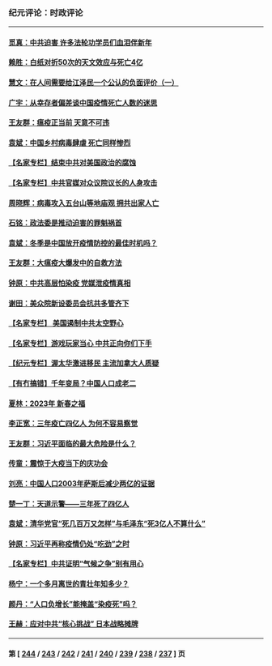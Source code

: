 ### 纪元评论：时政评论
---
#### [觅真：中共迫害 许多法轮功学员们血泪伴新年](../../pages/nsc1025/n13912590.md) 
#### [赖胜：白纸对折50次的天文效应与死亡4亿](../../pages/nsc1025/n13912588.md) 
#### [慧文：在人间需要给江泽民一个公认的负面评价（一）](../../pages/nsc1025/n13912436.md) 
#### [广宇：从幸存者偏差谈中国疫情死亡人数的迷思](../../pages/nsc1025/n13912380.md) 
#### [王友群：瘟疫正当前 天意不可违](../../pages/nsc1025/n13912162.md) 
#### [袁斌：中国乡村病毒肆虐 死亡同样惨烈](../../pages/nsc1025/n13912134.md) 
#### [【名家专栏】结束中共对美国政治的腐蚀](../../pages/nsc1025/n13911047.md) 
#### [【名家专栏】中共官媒对众议院议长的人身攻击](../../pages/nsc1025/n13911919.md) 
#### [周晓辉：病毒攻入五台山等地庙观 拥共出家人亡](../../pages/nsc1025/n13911994.md) 
#### [石铭：政法委是推动迫害的罪魁祸首](../../pages/nsc1025/n13911798.md) 
#### [袁斌：冬季是中国放开疫情防控的最佳时机吗？](../../pages/nsc1025/n13911596.md) 
#### [王友群：大瘟疫大爆发中的自救方法](../../pages/nsc1025/n13911414.md) 
#### [钟原：中共高层怕染疫 党媒泄疫情真相](../../pages/nsc1025/n13911378.md) 
#### [谢田：美众院新设委员会抗共多管齐下](../../pages/nsc1025/n13911326.md) 
#### [【名家专栏】 美国遏制中共太空野心](../../pages/nsc1025/n13911051.md) 
#### [【名家专栏】游戏玩家当心 中共正向你们下手](../../pages/nsc1025/n13910149.md) 
#### [【纪元专栏】渥太华激进移民 主流加拿大人质疑](../../pages/nsc1025/n13911243.md) 
#### [【有冇搞错】千年变局？中国人口成老二](../../pages/nsc1025/n13910785.md) 
#### [夏林：2023年 新春之福](../../pages/nsc1025/n13911218.md) 
#### [李正宽：三年疫亡四亿人 为何不容易察觉](../../pages/nsc1025/n13910253.md) 
#### [王友群：习近平面临的最大危险是什么？](../../pages/nsc1025/n13909541.md) 
#### [传童：震惊于大疫当下的庆功会](../../pages/nsc1025/n13910737.md) 
#### [刘亮：中国人口2003年萨斯后减少两亿的证据](../../pages/nsc1025/n13910621.md) 
#### [楚一丁：天道示警——三年死了四亿人](../../pages/nsc1025/n13910412.md) 
#### [袁斌：清华党官“死几百万又怎样”与毛泽东“死3亿人不算什么”](../../pages/nsc1025/n13909931.md) 
#### [钟原：习近平再称疫情仍处“吃劲”之时](../../pages/nsc1025/n13910305.md) 
#### [【名家专栏】中共证明“气候之争”别有用心](../../pages/nsc1025/n13908425.md) 
#### [杨宁：一个多月离世的青壮年知多少？](../../pages/nsc1025/n13910292.md) 
#### [颜丹：“人口负增长”能掩盖“染疫死”吗？](../../pages/nsc1025/n13910264.md) 
#### [王赫：应对中共“核心挑战” 日本战略摊牌](../../pages/nsc1025/n13909841.md) 

---
#### 第 [ [244](./244.md) / [243](./243.md) / [242](./242.md) / [241](./241.md) / [240](./240.md) / [239](./239.md) / [238](./238.md) / [237](./237.md) ] 页

